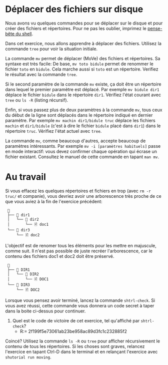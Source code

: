 # Déplacer des fichiers sur disque

Nous avons vu quelques commandes pour se déplacer sur le disque et
pour créer des fichiers et répertoires. Pour ne pas les oublier,
imprimez le [pense-bête du shell](https://framagit.org/mquinson/C-2nd-language/raw/master/refcard/refcard-shell.pdf?inline=false).

Dans cet exercice, nous allons apprendre à déplacer des fichiers.
Utilisez la commande ```tree``` pour voir la situation
initiale.

La commande `mv` permet de déplacer (MoVe) des fichiers et
répertoires. Sa syntaxe est très facile: De base, 
```mv toto bidule``` permet de renommer le fichier `toto` en `bidule`.
Cela marche aussi si `toto` est un répertoire. Verifiez le résultat
avec la commande ```tree```.

Si le second paramètre de la commande `mv` existe, ça doit être un
répertoire dans lequel le premier paramètre est déplacé. Par exemple
```mv bidule dir1``` déplace le fichier `bidule` dans le
répertoire `dir1`. Vérifiez l'état courant avec 
```tree``` ou ```ls -R``` (listing récursif).

Enfin, si vous passez plus de deux paramètres à la commande `mv`, tous
ceux du début de la ligne sont déplacés dans le répertoire indiqué en
dernier paramètre. Par exemple ```mv machin dir1/bidule truc``` déplace les fichiers `machin` et `dir1/bidule`
(c'est à dire le fichier `bidule` placé dans `dir1`) dans le
répertoire `truc`. Vérifiez l'état actuel avec ```tree```.

La commande `mv`, comme beaucoup d'autres, accepte beaucoup de
paramètres intéressants. Par exemple `mv -i [paramètres habituels]`
passe en mode interactif: vous devez confirmer chaque opération qui écrase
un fichier existant.
Consultez le manuel de cette commande en tapant
```man mv```.

# Au travail

Si vous effacez les quelques répertoires et fichiers en trop (avec
```rm -r truc/``` et companie), vous devriez avoir une arborescence
très proche de ce que vous aviez à la fin de l'exercice précédent:


     📁
     ├── 📁 dir1
     │   └── 📁 dir2
     │       └── 🖹 doc1
     └── 📁 dir3
         └── 🖹 doc2

L'objectif est de renomer tous les éléments pour les mettre en
majuscule, comme suit. Il n'est pas possible de juste recréer
l'arborescence, car le contenu des fichiers doc1 et doc2 doit être
préservé.

     📁
     ├── 📁 DIR1
     │   └── 📁 DIR2
     │       └── 🖹 DOC1
     └── 📁 DIR3
         └── 🖹 DOC2

Lorsque vous pensez avoir terminé, lancez la commande
```shtrl-check```. Si vous avez réussi, cette commande vous donnera un
code secret à taper dans la boite ci-dessus pour continuer. 

1. Quel est le code de victoire de cet exercice, tel qu'affiché par ```shtrl-check```?
    - R:= 2f199f5e73061ab23be958ac89d3fc1c232885f2

Coincé? Utilisez la commande ```ls -R``` ou ```tree``` pour afficher récursivement
le contenu de tous les répertoires.  Si les choses sont graves,
relancez l'exercice en tapant Ctrl-D dans le terminal et en relançant
l'exercice avec ```shutorial run moving```.

<div id="tg-feedback" class="alert" role="alert" style="display: none">

Bravo! Vous avez réussi à recréer l'arborescence demandée. Vous pouvez
passer à l'exercice suivant avec la commande ```shutorial run
viewing```. Vous pouvez fermer cette fenêtre.

</div>
